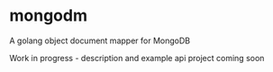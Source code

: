 # mongodm
A golang object document mapper for MongoDB



Work in progress - description and example api project coming soon
